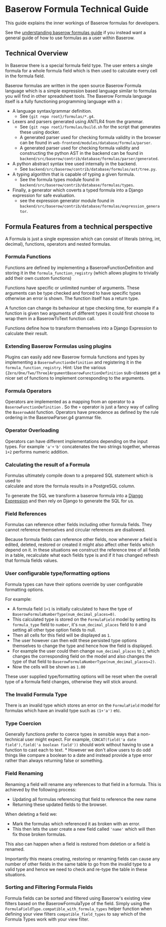 # Baserow Formula Technical Guide

This guide explains the inner workings of Baserow formulas for developers.

See the [understanding baserow formulas guide](../tutorials/understanding-baserow-formulas.md) if
you instead want a general guide of how to use formulas as a user within Baserow.

## Technical Overview

In Baserow there is a special formula field type. The user enters a single formula for a
whole formula field which is then used to calculate every cell in the formula field.

Baserow formulas are written in the open source Baserow Formula language which is a
simple expression based language similar to formulas you will find in other spreadsheet
tools. The Baserow Formula language itself is a fully functioning programming language
with a :

* A language syntax/grammar definition.
    * See `{git repo root}/formulas/*.g4`.
* Lexers and parsers generated using ANTLR4 from the grammar.
    * See `{git repo root}/formulas/build.sh` for the script that generates these using
      docker.
    * A generated parser used for checking formula validity in the browser can be found
      in
      `web-frontend/modules/database/formula/parser`.
    * A generated parser used for checking formula validity and constructing the python
      AST in the backend can be found
      in `backend/src/baserow/contrib/database/formulas/parser/generated`.
* A python abstract syntax tree used internally in the backend.
    * See `backend/src/baserow/contrib/database/formulas/ast/tree.py`.
* A typing algorithm that is capable of typing a given formula.
    * See the formula types module found
      in `backend/src/baserow/contrib/database/formulas/types`.
* Finally, a generator which coverts a typed formula into a Django expression for safe
  evaluation.
    * see the expression generator module found
      in `backend/src/baserow/contrib/database/formulas/expression_generator`.

## Formula Features from a technical perspective

A Formula is just a single expression which can consist of literals (string, int,
decimal), functions, operators and nested formulas.

### Formula Functions

Functions are defined by implementing a BaserowFunctionDefinition and storing it in
the `formula_function_registry` (which allows plugins to trivially add their own custom
functions)

Functions have specific or unlimited number of arguments. These arguments can be type
checked and forced to have specific types otherwise an error is shown. The function
itself has a return type.

A function can change its behaviour at type checking time, for example if a function is
given two arguments of different types it could first choose to wrap them in a
BaserowToText function call.

Functions define how to transform themselves into a Django Expression to calculate their
result.

### Extending Baserow Formulas using plugins

Plugins can easily add new Baserow formula functions and types by implementing
a `BaserowFunctionDefinition` and registering it in the `formula_function_registry`.
Hint: Use the various `{Zero/One/Two/Three}ArgumentBaserowFunctionDefinition` sub-classes
get a nicer set of functions to implement corresponding to the arguments.

### Formula Operators

Operators are implemented as a mapping from an operator to a `BaserowFunctionDefinition`
. So the `+` operator is just a fancy way of calling the `BaserowAdd` function.
Operators have precedence as defined by the rule ordering in the BaserowParser.g4
grammar file.

### Operator Overloading

Operators can have different implementations depending on the input types. For example
`'a'+'b'` concatenates the two strings together, whereas `1+2` performs numeric
addition.

### Calculating the result of a Formula

Formulas ultimately compile down to a prepared SQL statement which is used to  
calculate and store the formula results in a PostgreSQL column.

To generate the SQL we transform a baserow formula into
a [Django Expression](https://docs.djangoproject.com/en/3.2/ref/models/expressions/)
and then rely on Django to generate the SQL for us.

### Field References

Formulas can reference other fields including other formula fields. They cannot
reference themselves and circular references are disallowed.

Because formula fields can reference other fields, now whenever a field is edited,
deleted, restored or created it might also affect other fields which depend on it. In
these situations we construct the reference tree of all fields in a table, recalculate
what each fields type is and if it has changed refresh that formula fields values.

### User configurable type/formatting options

Formula types can have their options override by user configurable formatting options.

For example:

* A formula field `1+1` is initially calculated to have the type of
  `BaserowFormulaNumberType(num_decimal_places=0)`.
* This calculated type is stored on the `FormulaField` model by setting
  its `formula_type` field to `number`, it's `num_decimal_places` field to `0` and
  setting all other type option fields to null.
* Then all cells for this field will be displayed as `1`.
* The user however can then edit these persisted type options themselves to change the
  type and hence how the field is displayed.
* For example the user could then change `num_decimal_places` to `2`, which changes the
  corresponding field on the model and also changes the type of that field to
  `BaserowFormulaNumberType(num_decimal_places=2)`.
* Now the cells will be shown as `1.00`

These user supplied type/formatting options will be reset when the overall type of a
formula field changes, otherwise they will stick around.

### The Invalid Formula Type

There is an invalid type which stores an error on the `FormulaField` model for formulas
which have an invalid type such as `(1+'a')` etc.

### Type Coercion

Generally functions prefer to coerce types in sensible ways that a non-technical user
might expect. For example, `CONCAT(field('a date field'),field('a boolean field'))`
should work without having to use a function to cast each to text. * However we don't
allow users to do odd things like compare a boolean to a date and instead provide a type
error rather than always returning false or something.

### Field Renaming

Renaming a field will rename any references to that field in a formula. This is achieved
by the following process:

* Updating all formulas referencing that field to reference the new name 
* Returning these updated fields to the browser.

When deleting a field we:
* Mark the formulas which referenced it as broken with an error.
* This then lets the user create a new field called `'name'` which will then fix those
  broken formulas. 

This also can happen when a field is restored from deletion or a field is renamed.

Importantly this means creating, restoring or renaming fields can cause any number of
other fields in the same table to go from the invalid type to a valid type and hence we
need to check and re-type the table in these situations.

### Sorting and Filtering Formula Fields

Formula fields can be sorted and filtered using Baserow's existing view filters based on
the BaserowFormulaType of the field. Simply using
the `FormulaFieldType.compatible_with_formula_types`
helper function when defining your view filters `compatible_field_types` to say which of
the Formula Types work with your view filter.
